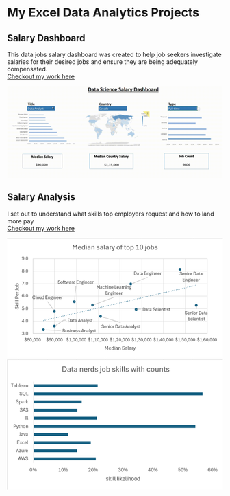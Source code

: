 # My Excel Data Analytics Projects  

## Salary Dashboard  
This data jobs salary dashboard was created to help job seekers investigate salaries for their desired jobs and ensure they are being adequately compensated.  
[Checkout my work here](https://github.com/selsiyaganesan/Excel-Project_Data-Analytics/raw/refs/heads/main/Project%201%20Dashboard.xlsx)  

![Salary_Dashboard_Final_Dashboard](https://github.com/selsiyaganesan/Excel-Project_Data-Analytics/blob/main/Screen%20Recording%202025-07-18%20060145.gif)  

## Salary Analysis  
I set out to understand what skills top employers request and how to land more pay  
[Checkout my work here](https://github.com/selsiyaganesan/Excel-Project_Data-Analytics/raw/refs/heads/main/Project%202%20Microsoft%20Excel.xlsx)  

![Salary_Analysis](https://github.com/selsiyaganesan/Excel-Project_Data-Analytics/blob/main/Screenshot%202025-07-19%20065155.png)  
![Salary_Analysis_2](https://github.com/selsiyaganesan/Excel-Project_Data-Analytics/blob/main/Screenshot%202025-07-19%20065239.png)  

